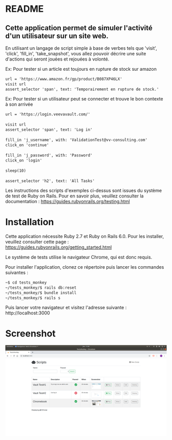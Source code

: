 # README

## Cette application permet de simuler l'activité d'un utilisateur sur un site web.

En utilisant un langage de script simple à base de verbes tels que 'visit', 'click', 'fill_in', 'take_snapshot', vous allez pouvoir décrire une suite d'actions qui seront jouées et rejouées à volonté.

Ex: Pour tester si un article est toujours en rupture de stock sur amazon

```
url = 'https://www.amazon.fr/gp/product/B087XP46LX'
visit url
assert_selector 'span', text: 'Temporairement en rupture de stock.'
```

Ex: Pour tester si un utilisateur peut se connecter et trouve le bon contexte à son arrivée

```
url = 'https://login.veevavault.com/'

visit url
assert_selector 'span', text: 'Log in'

fill_in 'j_username', with: 'ValidationTest@vv-consulting.com'
click_on 'continue'

fill_in 'j_password', with: 'Password'
click_on 'login'

sleep(10)

assert_selector 'h2', text: 'All Tasks'
```

Les instructions des scripts d'exemples ci-dessus sont issues du système de test de Ruby on Rails. Pour en savoir plus, veuillez consulter la documentation : https://guides.rubyonrails.org/testing.html

# Installation
Cette application nécessite Ruby 2.7 et Ruby on Rails 6.0. Pour les installer, veuillez consulter cette page : https://guides.rubyonrails.org/getting_started.html

Le système de tests utilise le navigateur Chrome, qui est donc requis.

Pour installer l'application, clonez ce répertoire puis lancer les commandes suivantes :

```
~$ cd tests_monkey
~/tests_monkey/$ rails db:reset
~/tests_monkey/$ bundle install
~/tests_monkey/$ rails s
```

Puis lancer votre navigateur et visitez l'adresse suivante : http://localhost:3000

# Screenshot
![screenshot](https://github.com/philippe-nougaillon/Tests_monkey/blob/master/public/screenshot.png)